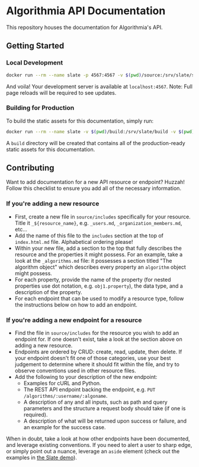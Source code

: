 # Algorithmia API Documentation

This repository houses the documentation for Algorithmia's API.

## Getting Started

### Local Development

```bash
docker run --rm --name slate -p 4567:4567 -v $(pwd)/source:/srv/slate/source slatedocs/slate:v2.8.0 serve
```

And voila! Your development server is available at `localhost:4567`. Note: Full page reloads will be required to see updates.

### Building for Production

To build the static assets for this documentation, simply run:

```bash
docker run --rm --name slate -v $(pwd)/build:/srv/slate/build -v $(pwd)/source:/srv/slate/source slatedocs/slate:v2.8.0
```

A `build` directory will be created that contains all of the production-ready static assets for this documentation.

## Contributing

Want to add documentation for a new API resource or endpoint? Huzzah! Follow this checklist to ensure you add all of the necessary information.

### If you're adding a new resource

- First, create a new file in `source/includes` specifically for your resource. Title it `_${resource_name}`, e.g. `_users.md`, `_organization_members.md`, etc...
- Add the name of this file to the `includes` section at the top of `index.html.md` file. Alphabetical ordering please!
- Within your new file, add a section to the top that fully describes the resource and the properties it might possess. For an example, take a look at the `_algorithms.md` file: it possesses a section titled "The algorithm object" which describes every property an `algorithm` object might possess.
- For each property, provide the name of the property (for nested properties use dot notation, e.g. `obj1.property`), the data type, and a description of the property.
- For each endpoint that can be used to modify a resource type, follow the instructions below on how to add an endpoint.

### If you're adding a new endpoint for a resource

- Find the file in `source/includes` for the resource you wish to add an endpoint for. If one doesn't exist, take a look at the section above on adding a new resource.
- Endpoints are ordered by CRUD: create, read, update, then delete. If your endpoint doesn't fit one of those categories, use your best judgement to determine where it should fit within the file, and try to observe conventions used in other resource files.
- Add the following to your description of the new endpoint:
  - Examples for cURL and Python.
  - The REST API endpoint backing the endpoint, e.g. `PUT /algorithms/:username/:algoname`.
  - A description of any and all inputs, such as path and query parameters and the structure a request body should take (if one is required).
  - A description of what will be returned upon success or failure, and an example for the success case.

When in doubt, take a look at how other endpoints have been documented, and leverage existing conventions. If you need to alert a user to sharp edge, or simply point out a nuance, leverage an `aside` element (check out the examples in [the Slate demo](https://slatedocs.github.io/slate/#introduction)).

